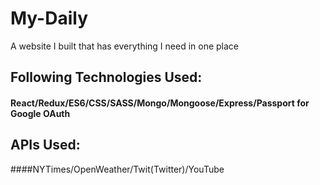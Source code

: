 # My-Daily
A website I built that has everything I need in one place

## Following Technologies Used:

#### React/Redux/ES6/CSS/SASS/Mongo/Mongoose/Express/Passport for Google OAuth

## APIs Used:

####NYTimes/OpenWeather/Twit(Twitter)/YouTube
